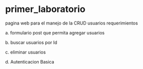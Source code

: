 # primer_laboratorio
pagina web para el manejo de la CRUD usuarios
requerimientos



a. formulario post que permita agregar usuarios


b. buscar usuarios por Id

c. eliminar usuarios

d. Autenticacion Basica
